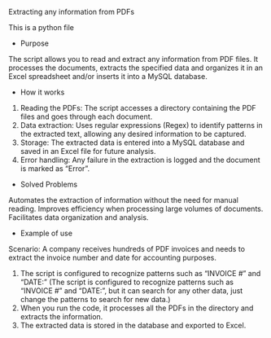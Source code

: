 Extracting any information from PDFs

This is a python file

- Purpose

The script allows you to read and extract any information from PDF files. It processes the documents, extracts the specified data and organizes it in an Excel spreadsheet and/or inserts it into a MySQL database.

- How it works
1. Reading the PDFs: The script accesses a directory containing the PDF files and goes through each document.
2. Data extraction: Uses regular expressions (Regex) to identify patterns in the extracted text, allowing any desired information to be captured.
3. Storage: The extracted data is entered into a MySQL database and saved in an Excel file for future analysis.
4. Error handling: Any failure in the extraction is logged and the document is marked as “Error”.

- Solved Problems

Automates the extraction of information without the need for manual reading.
Improves efficiency when processing large volumes of documents.
Facilitates data organization and analysis.

- Example of use

Scenario: A company receives hundreds of PDF invoices and needs to extract the invoice number and date for accounting purposes.
1. The script is configured to recognize patterns such as “INVOICE #” and “DATE:” (The script is configured to recognize patterns such as “INVOICE #” and “DATE:”, but it can search for any other data, just change the patterns to search for new data.)
2. When you run the code, it processes all the PDFs in the directory and extracts the information.
3. The extracted data is stored in the database and exported to Excel.
